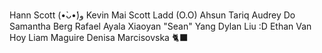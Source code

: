 Hann Scott (•̀ᴗ•́)و
Kevin Mai
Scott Ladd (O.O)
Ahsun Tariq
Audrey Do
Samantha Berg
Rafael Ayala
Xiaoyan "Sean" Yang
Dylan Liu :D
Ethan Van Hoy
Liam Maguire
Denisa Marcisovska 🐈‍⬛
